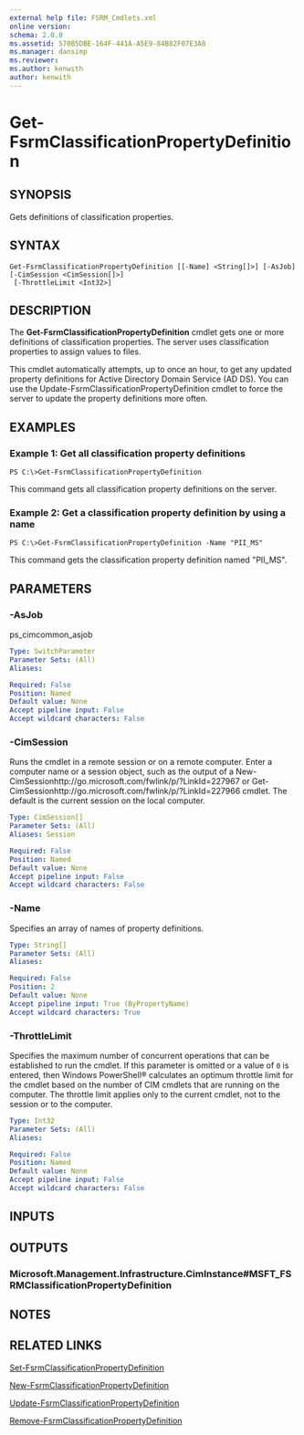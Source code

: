 ```yaml
---
external help file: FSRM_Cmdlets.xml
online version: 
schema: 2.0.0
ms.assetid: 570B5DBE-164F-441A-A5E9-84B82F07E3A8
ms.manager: dansimp
ms.reviewer:
ms.author: kenwith
author: kenwith
---
```


# Get-FsrmClassificationPropertyDefinition

## SYNOPSIS
Gets definitions of classification properties.

## SYNTAX

```
Get-FsrmClassificationPropertyDefinition [[-Name] <String[]>] [-AsJob] [-CimSession <CimSession[]>]
 [-ThrottleLimit <Int32>]
```

## DESCRIPTION
The **Get-FsrmClassificationPropertyDefinition** cmdlet gets one or more definitions of classification properties.
The server uses classification properties to assign values to files.

This cmdlet automatically attempts, up to once an hour, to get any updated property definitions for Active Directory Domain Service (AD DS).
You can use the Update-FsrmClassificationPropertyDefinition cmdlet to force the server to update the property definitions more often.

## EXAMPLES

### Example 1: Get all classification property definitions
```
PS C:\>Get-FsrmClassificationPropertyDefinition
```

This command gets all classification property definitions on the server.

### Example 2: Get a classification property definition by using a name
```
PS C:\>Get-FsrmClassificationPropertyDefinition -Name "PII_MS"
```

This command gets the classification property definition named "PII_MS".

## PARAMETERS

### -AsJob
ps_cimcommon_asjob

```yaml
Type: SwitchParameter
Parameter Sets: (All)
Aliases: 

Required: False
Position: Named
Default value: None
Accept pipeline input: False
Accept wildcard characters: False
```

### -CimSession
Runs the cmdlet in a remote session or on a remote computer.
Enter a computer name or a session object, such as the output of a New-CimSessionhttp://go.microsoft.com/fwlink/p/?LinkId=227967 or Get-CimSessionhttp://go.microsoft.com/fwlink/p/?LinkId=227966 cmdlet.
The default is the current session on the local computer.

```yaml
Type: CimSession[]
Parameter Sets: (All)
Aliases: Session

Required: False
Position: Named
Default value: None
Accept pipeline input: False
Accept wildcard characters: False
```

### -Name
Specifies an array of names of property definitions.

```yaml
Type: String[]
Parameter Sets: (All)
Aliases: 

Required: False
Position: 2
Default value: None
Accept pipeline input: True (ByPropertyName)
Accept wildcard characters: True
```

### -ThrottleLimit
Specifies the maximum number of concurrent operations that can be established to run the cmdlet.
If this parameter is omitted or a value of `0` is entered, then Windows PowerShell® calculates an optimum throttle limit for the cmdlet based on the number of CIM cmdlets that are running on the computer.
The throttle limit applies only to the current cmdlet, not to the session or to the computer.

```yaml
Type: Int32
Parameter Sets: (All)
Aliases: 

Required: False
Position: Named
Default value: None
Accept pipeline input: False
Accept wildcard characters: False
```

## INPUTS

## OUTPUTS

### Microsoft.Management.Infrastructure.CimInstance#MSFT_FSRMClassificationPropertyDefinition

## NOTES

## RELATED LINKS

[Set-FsrmClassificationPropertyDefinition](./Set-FsrmClassificationPropertyDefinition.md)

[New-FsrmClassificationPropertyDefinition](./New-FsrmClassificationPropertyDefinition.md)

[Update-FsrmClassificationPropertyDefinition](./Update-FsrmClassificationPropertyDefinition.md)

[Remove-FsrmClassificationPropertyDefinition](./Remove-FsrmClassificationPropertyDefinition.md)

